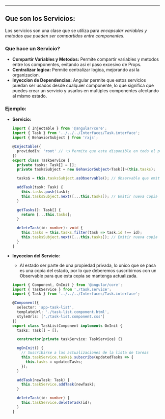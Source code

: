
---
## Que son los Servicios:
Los servicios son una clase que se utiliza para *encapsular variables y metodos que pueden ser compartidos entre componentes*. 

### Que hace un Servicio?

- **Compartir Variables y Metodos:** Permite compartir variables y metodos entre los componentes, evitando asi el paso excesivo de Props. 
- **Centralizar logica:** Permite centralizar logica, mejorando asi la organizacion.
- **Inyeccion de Dependencias:** Angular permite que estos servicios puedan ser usados desde cualquier componente, lo que significa que puedes crear un servicio y usarlos en multiples componentes afectando al mismo estado.


### Ejemplo:
- **Servicio:**
	
	```ts title:Service
	import { Injectable } from '@angular/core';
	import { Task } from '../../../Interfaces/Task.interface';
	import { BehaviorSubject } from 'rxjs';
	
	@Injectable({
	  providedIn: 'root' // 👈 Permite que este disponible en todo el proyecto
	})
	export class TaskService {
	  private tasks: Task[] = [];
	  private tasksSubject = new BehaviorSubject<Task[]>(this.tasks);
	
	  tasks$ = this.tasksSubject.asObservable(); // Observable que emite la lista de tareas
	
	  addTask(task: Task) {
	    this.tasks.push(task);
	    this.tasksSubject.next([...this.tasks]); // Emitir nueva copia de la lista
	  }
	
	  getTasks(): Task[] {
	    return [...this.tasks];
	  }
	
	  deleteTask(id: number): void {
	    this.tasks = this.tasks.filter(task => task.id !== id);
	    this.tasksSubject.next([...this.tasks]); // Emitir nueva copia de la lista
	  }
	}

	```


- **Inyeccion del Servicio:**
	- Al estado ser parte de una propiedad privada, lo unico que se pasa es una copia del estado, por lo que deberemos suscribirnos con un Observable para que esta copia se mantenga actualizada.

	```ts
	import { Component, OnInit } from '@angular/core';
	import { TaskService } from './task.service';
	import { Task } from '../../../Interfaces/Task.interface';
	
	@Component({
	  selector: 'app-task-list',
	  templateUrl: './task-list.component.html',
	  styleUrls: ['./task-list.component.css']
	})
	export class TaskListComponent implements OnInit {
	  tasks: Task[] = [];
	
	  constructor(private taskService: TaskService) {}
	
	  ngOnInit() {
	    // Suscribirse a las actualizaciones de la lista de tareas
	    this.taskService.tasks$.subscribe(updatedTasks => {
	      this.tasks = updatedTasks;
	    });
	  }
	
	  addTask(newTask: Task) {
	    this.taskService.addTask(newTask);
	  }
	
	  deleteTask(id: number) {
	    this.taskService.deleteTask(id);
	  }
	}
	
	```

